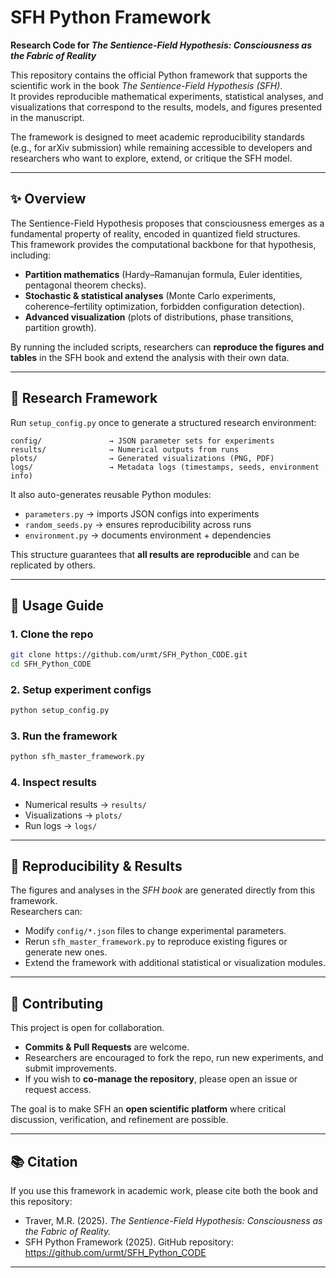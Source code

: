 # SFH Python Framework

**Research Code for *The Sentience-Field Hypothesis: Consciousness as the Fabric of Reality***  

This repository contains the official Python framework that supports the scientific work in the book *The Sentience-Field Hypothesis (SFH)*.  
It provides reproducible mathematical experiments, statistical analyses, and visualizations that correspond to the results, models, and figures presented in the manuscript.  

The framework is designed to meet academic reproducibility standards (e.g., for arXiv submission) while remaining accessible to developers and researchers who want to explore, extend, or critique the SFH model.

---

## ✨ Overview

The Sentience-Field Hypothesis proposes that consciousness emerges as a fundamental property of reality, encoded in quantized field structures.  
This framework provides the computational backbone for that hypothesis, including:

- **Partition mathematics** (Hardy–Ramanujan formula, Euler identities, pentagonal theorem checks).  
- **Stochastic & statistical analyses** (Monte Carlo experiments, coherence–fertility optimization, forbidden configuration detection).  
- **Advanced visualization** (plots of distributions, phase transitions, partition growth).  

By running the included scripts, researchers can **reproduce the figures and tables** in the SFH book and extend the analysis with their own data.  

---

## 🧮 Research Framework

Run `setup_config.py` once to generate a structured research environment:  

```
config/               → JSON parameter sets for experiments  
results/              → Numerical outputs from runs  
plots/                → Generated visualizations (PNG, PDF)  
logs/                 → Metadata logs (timestamps, seeds, environment info)  
```

It also auto-generates reusable Python modules:  

- `parameters.py` → imports JSON configs into experiments  
- `random_seeds.py` → ensures reproducibility across runs  
- `environment.py` → documents environment + dependencies  

This structure guarantees that **all results are reproducible** and can be replicated by others.  

---

## 🚀 Usage Guide

### 1. Clone the repo
```bash
git clone https://github.com/urmt/SFH_Python_CODE.git
cd SFH_Python_CODE
```

### 2. Setup experiment configs
```bash
python setup_config.py
```

### 3. Run the framework
```bash
python sfh_master_framework.py
```

### 4. Inspect results
- Numerical results → `results/`  
- Visualizations → `plots/`  
- Run logs → `logs/`  

---

## 📖 Reproducibility & Results

The figures and analyses in the *SFH book* are generated directly from this framework.  
Researchers can:  

- Modify `config/*.json` files to change experimental parameters.  
- Rerun `sfh_master_framework.py` to reproduce existing figures or generate new ones.  
- Extend the framework with additional statistical or visualization modules.  

---

## 🤝 Contributing

This project is open for collaboration.  

- **Commits & Pull Requests** are welcome.  
- Researchers are encouraged to fork the repo, run new experiments, and submit improvements.  
- If you wish to **co-manage the repository**, please open an issue or request access.  

The goal is to make SFH an **open scientific platform** where critical discussion, verification, and refinement are possible.  

---

## 📚 Citation

If you use this framework in academic work, please cite both the book and this repository:  

- Traver, M.R. (2025). *The Sentience-Field Hypothesis: Consciousness as the Fabric of Reality.*  
- SFH Python Framework (2025). GitHub repository: https://github.com/urmt/SFH_Python_CODE  

---
